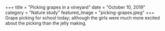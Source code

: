 +++
title = "Picking grapes in a vineyard"
date = "October 10, 2019"
category = "Nature study"
featured_image = "picking-grapes.jpeg"
+++
Grape picking for school today; although the girls were much more excited about the picking than the jelly making.
